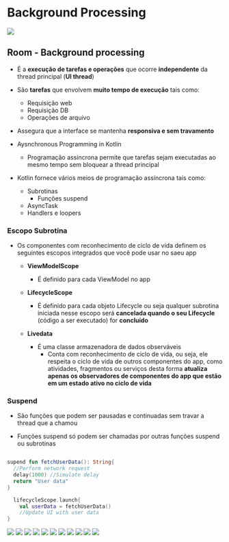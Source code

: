 # Background Processing

<img src=".assets/156.jpg">

## Room - Background processing

- É a **execução de tarefas e operações** que ocorre **independente** da thread principal (**UI thread**)

- São **tarefas** que envolvem **muito tempo de execução** tais como:
  - Requisição web
  - Requisição DB
  - Operações de arquivo

- Assegura que a interface se mantenha **responsiva e sem travamento**

- Aysnchronous Programming in Kotlin
  - Programação assíncrona permite que tarefas sejam executadas ao mesmo tempo sem bloquear a thread principal

- Kotlin fornece vários meios de programação assíncrona tais como:
  - Subrotinas
    - Funções suspend
  - AsyncTask
  - Handlers e loopers
 
### Escopo Subrotina

- Os componentes com reconhecimento de ciclo de vida definem os seguintes escopos integrados que você pode usar no saeu app

  - **ViewModelScope**
    - É definido para cada ViewModel no app
   
  - **LifecycleScope**
    - É definido para cada objeto Lifecycle ou seja qualquer subrotina iniciada nesse escopo será **cancelada quando o seu Lifecycle** (código a ser executado) for **concluído**
   
  - **Livedata**
    - É uma classe armazenadora de dados observáveis
      - Conta com reconhecimento de ciclo de vida, ou seja, ele respeita o ciclo de vida de outros componentes do app, como atividades, fragmentos ou serviços desta forma **atualiza apenas os observadores de componentes do app que estão em um estado ativo no ciclo de vida**
     
### Suspend

- São funções que podem ser pausadas e continuadas sem travar a thread que a chamou

- Funções suspend só podem ser chamadas por outras funções suspend ou subrotinas

```kotlin

supend fun fetchUserData(): String{
  //Perform network request
  delay(1000) //Simulate delay
  return "User data"
}
```

```kotlin
  lifecycleScope.launch{
    val userData = fetchUserData()
    //Update UI with user data
}
```

<img src=".assets/157.jpg">

<img src=".assets/158.jpg">

<img src=".assets/159.jpg">

<img src=".assets/160.jpg">

<img src=".assets/161.jpg">

<img src=".assets/162.jpg">

<img src=".assets/163.jpg">

<img src=".assets/164.jpg">

<img src=".assets/165.jpg">

<img src=".assets/166.jpg">

<img src=".assets/167.jpg">

